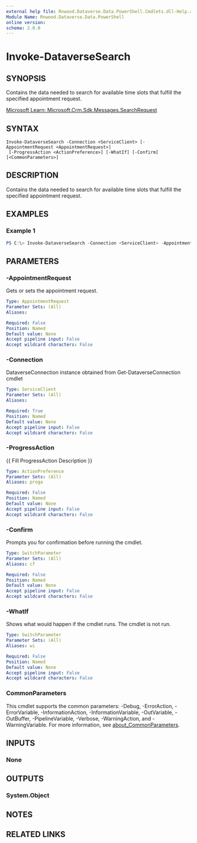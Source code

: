 ```yaml
---
external help file: Rnwood.Dataverse.Data.PowerShell.Cmdlets.dll-Help.xml
Module Name: Rnwood.Dataverse.Data.PowerShell
online version:
schema: 2.0.0
---
```


# Invoke-DataverseSearch

## SYNOPSIS
Contains the data needed to search for available time slots that fulfill the specified appointment request.

[Microsoft Learn: Microsoft.Crm.Sdk.Messages.SearchRequest](https://learn.microsoft.com/dotnet/api/Microsoft.Crm.Sdk.Messages.SearchRequest)

## SYNTAX

```
Invoke-DataverseSearch -Connection <ServiceClient> [-AppointmentRequest <AppointmentRequest>]
 [-ProgressAction <ActionPreference>] [-WhatIf] [-Confirm] [<CommonParameters>]
```

## DESCRIPTION
Contains the data needed to search for available time slots that fulfill the specified appointment request.

## EXAMPLES

### Example 1
```powershell
PS C:\> Invoke-DataverseSearch -Connection <ServiceClient> -AppointmentRequest <AppointmentRequest>
```

## PARAMETERS

### -AppointmentRequest
Gets or sets the appointment request.

```yaml
Type: AppointmentRequest
Parameter Sets: (All)
Aliases:

Required: False
Position: Named
Default value: None
Accept pipeline input: False
Accept wildcard characters: False
```

### -Connection
DataverseConnection instance obtained from Get-DataverseConnection cmdlet

```yaml
Type: ServiceClient
Parameter Sets: (All)
Aliases:

Required: True
Position: Named
Default value: None
Accept pipeline input: False
Accept wildcard characters: False
```

### -ProgressAction
{{ Fill ProgressAction Description }}

```yaml
Type: ActionPreference
Parameter Sets: (All)
Aliases: proga

Required: False
Position: Named
Default value: None
Accept pipeline input: False
Accept wildcard characters: False
```

### -Confirm
Prompts you for confirmation before running the cmdlet.

```yaml
Type: SwitchParameter
Parameter Sets: (All)
Aliases: cf

Required: False
Position: Named
Default value: None
Accept pipeline input: False
Accept wildcard characters: False
```

### -WhatIf
Shows what would happen if the cmdlet runs. The cmdlet is not run.

```yaml
Type: SwitchParameter
Parameter Sets: (All)
Aliases: wi

Required: False
Position: Named
Default value: None
Accept pipeline input: False
Accept wildcard characters: False
```

### CommonParameters
This cmdlet supports the common parameters: -Debug, -ErrorAction, -ErrorVariable, -InformationAction, -InformationVariable, -OutVariable, -OutBuffer, -PipelineVariable, -Verbose, -WarningAction, and -WarningVariable. For more information, see [about_CommonParameters](http://go.microsoft.com/fwlink/?LinkID=113216).

## INPUTS

### None
## OUTPUTS

### System.Object
## NOTES

## RELATED LINKS
